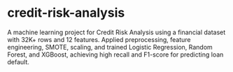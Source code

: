# credit-risk-analysis
A machine learning project for Credit Risk Analysis using a financial dataset with 32K+ rows and 12 features. Applied preprocessing, feature engineering, SMOTE, scaling, and trained Logistic Regression, Random Forest, and XGBoost, achieving high recall and F1-score for predicting loan default.
